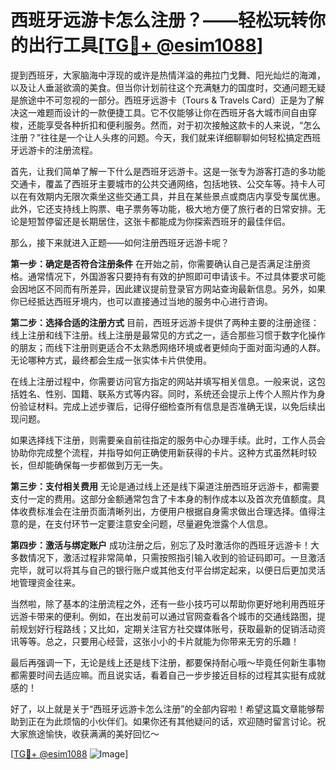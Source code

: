 # 西班牙远游卡怎么注册？——轻松玩转你的出行工具[[TG💪+ @esim1088](https://t.me/s/esim1088)]

提到西班牙，大家脑海中浮现的或许是热情洋溢的弗拉门戈舞、阳光灿烂的海滩，以及让人垂涎欲滴的美食。但当你计划前往这个充满魅力的国度时，交通问题无疑是旅途中不可忽视的一部分。西班牙远游卡（Tours & Travels Card）正是为了解决这一难题而设计的一款便捷工具。它不仅能够让你在西班牙各大城市间自由穿梭，还能享受各种折扣和便利服务。然而，对于初次接触这款卡的人来说，“怎么注册？”往往是一个让人头疼的问题。今天，我们就来详细聊聊如何轻松搞定西班牙远游卡的注册流程。

首先，让我们简单了解一下什么是西班牙远游卡。这是一张专为游客打造的多功能交通卡，覆盖了西班牙主要城市的公共交通网络，包括地铁、公交车等。持卡人可以在有效期内无限次乘坐这些交通工具，并且在某些景点或商店内享受专属优惠。此外，它还支持线上购票、电子票务等功能，极大地方便了旅行者的日常安排。无论是短暂停留还是长期居住，这张卡都能成为你探索西班牙的最佳伴侣。

那么，接下来就进入正题——如何注册西班牙远游卡呢？

**第一步：确定是否符合注册条件**
在开始之前，你需要确认自己是否满足注册资格。通常情况下，外国游客只要持有有效的护照即可申请该卡。不过具体要求可能会因地区不同而有所差异，因此建议提前登录官方网站查询最新信息。另外，如果你已经抵达西班牙境内，也可以直接通过当地的服务中心进行咨询。

**第二步：选择合适的注册方式**
目前，西班牙远游卡提供了两种主要的注册途径：线上注册和线下注册。线上注册是最常见的方式之一，适合那些习惯于数字化操作的朋友；而线下注册则更适合不太熟悉网络环境或者更倾向于面对面沟通的人群。无论哪种方式，最终都会生成一张实体卡片供使用。

在线上注册过程中，你需要访问官方指定的网站并填写相关信息。一般来说，这包括姓名、性别、国籍、联系方式等内容。同时，系统还会提示上传个人照片作为身份验证材料。完成上述步骤后，记得仔细检查所有信息是否准确无误，以免后续出现问题。

如果选择线下注册，则需要亲自前往指定的服务中心办理手续。此时，工作人员会协助你完成整个流程，并指导如何正确使用新获得的卡片。这种方式虽然耗时较长，但却能确保每一步都做到万无一失。

**第三步：支付相关费用**
无论是通过线上还是线下渠道注册西班牙远游卡，都需要支付一定的费用。这部分金额通常包含了卡本身的制作成本以及首次充值额度。具体收费标准会在注册页面清晰列出，方便用户根据自身需求做出合理选择。值得注意的是，在支付环节一定要注意安全问题，尽量避免泄露个人信息。

**第四步：激活与绑定账户**
成功注册之后，别忘了及时激活你的西班牙远游卡！大多数情况下，激活过程非常简单，只需按照指引输入收到的验证码即可。一旦激活完毕，就可以将其与自己的银行账户或其他支付平台绑定起来，以便日后更加灵活地管理资金往来。

当然啦，除了基本的注册流程之外，还有一些小技巧可以帮助你更好地利用西班牙远游卡带来的便利。例如，在出发前可以通过官网查看各个城市的交通线路图，提前规划好行程路线；又比如，定期关注官方社交媒体账号，获取最新的促销活动资讯等等。总之，只要用心经营，这张小小的卡片就能为你带来无穷的乐趣！

最后再强调一下，无论是线上还是线下注册，都要保持耐心哦～毕竟任何新生事物都需要时间去适应嘛。而且说实话，看着自己一步步接近目标的过程其实挺有成就感的！

好了，以上就是关于“西班牙远游卡怎么注册”的全部内容啦！希望这篇文章能够帮助到正在为此烦恼的小伙伴们。如果你还有其他疑问的话，欢迎随时留言讨论。祝大家旅途愉快，收获满满的美好回忆～

[[TG💪+ @esim1088](https://t.me/s/esim1088) ![Image](https://i.postimg.cc/4NQfJmqS/Snipaste-2025-05-13-00-14-12.png)]